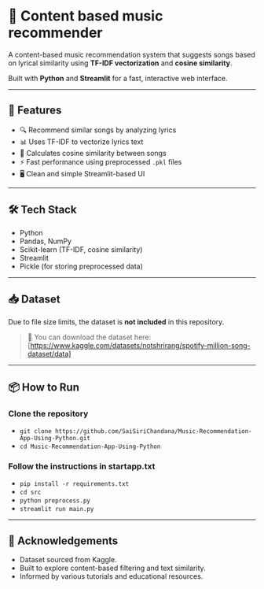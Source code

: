 # 🎵 Content based music recommender

A content-based music recommendation system that suggests songs based on lyrical similarity using **TF-IDF vectorization** and **cosine similarity**.

Built with **Python** and **Streamlit** for a fast, interactive web interface.

---

## 🚀 Features

- 🔍 Recommend similar songs by analyzing lyrics
- 📊 Uses TF-IDF to vectorize lyrics text
- 🔗 Calculates cosine similarity between songs
- ⚡ Fast performance using preprocessed `.pkl` files
- 🖥️ Clean and simple Streamlit-based UI

---

## 🛠️ Tech Stack

- Python
- Pandas, NumPy
- Scikit-learn (TF-IDF, cosine similarity)
- Streamlit
- Pickle (for storing preprocessed data)

---

## 📥 Dataset

Due to file size limits, the dataset is **not included** in this repository.

> 🔗 You can download the dataset here: [https://www.kaggle.com/datasets/notshrirang/spotify-million-song-dataset/data]  

---
## 📦 How to Run
### Clone the repository

- `git clone https://github.com/SaiSiriChandana/Music-Recommendation-App-Using-Python.git`
- `cd Music-Recommendation-App-Using-Python`

### Follow the instructions in startapp.txt
- `pip install -r requirements.txt`
- `cd src`
- `python preprocess.py`
- `streamlit run main.py`
---

## 🙏 Acknowledgements
- Dataset sourced from Kaggle.
- Built to explore content-based filtering and text similarity.
- Informed by various tutorials and educational resources.


